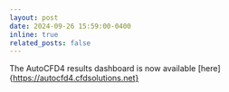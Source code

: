 ```yaml
---
layout: post
date: 2024-09-26 15:59:00-0400
inline: true
related_posts: false
---
```


The AutoCFD4 results dashboard is now available [here]{https://autocfd4.cfdsolutions.net}
